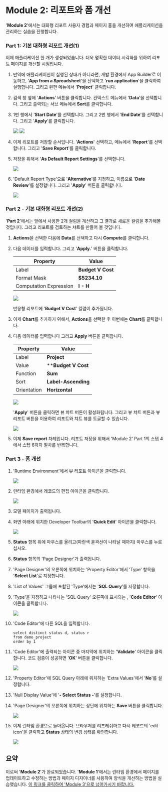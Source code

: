 # Module 2: 리포트와 폼 개선

'**Module 2**'에서는 대화형 리포트 사용자 경험과 페이지 홈을 개선하여 애플리케이션을 관리하는 실습을 진행합니다. 

### **Part 1**: 기본 대화형 리포트 개선(1)

이제 애플리케이션 한 개가 생성되었습니다. 더욱  명확한 데이터 시각화를 위하여 리포트 페이지를 개선할 시점입니다. 

1. 만약에 애플리케이션이 실행된 상태가 아니라면, 개발 환경에서  App Builder로 이동하고, '**App from a Spreadsheet**'을 선택하고 '**run application**'을 클릭하여 실행합니다. 그리고 왼편 메뉴에서 '**Project**' 클릭합니다. 

2. 검색 창 옆에 '**Actions**' 버튼을 클릭합니다. 컨텍스트 메뉴에서 '**Data**'을 선택합니다. 그리고 출력되는 서브 메뉴에서 **Sort**를 클릭합니다. 

3. 1번 행에서 '**Start Date**'를 선택합니다. 그리고 2번 행에서 '**End Date**'를 선택합니다. 그리고 '**Apply**'를 클릭합니다. 

    ![](screenshot/HOL01-2-01.png)
    ![](images/2/new-sort.png)

4. 이제 리포트를 저장할 순서입니다. '**Actions**' 선택하고, 메뉴에서 '**Report**'를 선택합니다. 그리고 '**Save Report**'를 클릭합니다.

5. 저장을 위해서 '**As Default Report Settings**'를 선택합니다.

    ![](images/2/as-default-report-settings.png)

6. 'Default Report Type'으로 '**Alternative**'를 지정하고, 이름으로 '**Date Review**'를 설정합니다. 그리고 '**Apply**' 버튼을 클릭합니다.
  

    ![](images/2/default-report-type.png)

### **Part 2** - 기본 대화형 리포트 개선(2)

'**Part 2**'에서는 앞에서 사용한 2개 컬럼을 계산하고 그 결과로  새로운 컬럼을 추가해볼 것입니다. 그리고 리포트를 검토하는 챠트를 만들어 볼 것입니다. 

1. **Actions**을 선택한 다음에 **Data**를 선택하고 다시 **Compute**를 클릭합니다. 

2. 다음 데이터를 입력합니다. 그리고 '**Apply.**' 버튼을  클릭합니다.


    | Property | Value |
    | --- | --- |
    | Label | **Budget V Cost** |
    | Format Mask | **$5234.10** |
    | Computation Expression | **I - H** |

    ![](images/2/compute.png)

    반응형 리포트에 '**Budget V Cost**' 컬럼이 추가됩니다. 

3. 이제 **Chart**를 추가하기 위해서, **Actions**을 선택한 후 이번에는 **Chart**를 클릭합니다.

4. 다음 데이터를 입력합니다 그리고 **Apply** 버튼을 클릭합니다.

    | Property | Value |
    | --- | --- |
    | Label | **Project** |
    | Value | ****Budget V Cost** |
    | Function | **Sum** |
    | Sort | **Label-Ascending** |
    | Orientation | **Horizontal** |

    ![](images/2/chart.png)

    '**Apply**' 버튼을 클릭하면 뷰 챠트 버튼이 활성화됩니다. 그리고 뷰 챠트 버튼과 뷰 리포트 버튼을 이용하여 리포트와 챠트 뷰를 토글할 수 있습니다.  

    ![](images/2/view-chart.png)
    
5. 이제 **Save report** 차례입니다. 리포트 저장을 위해서 'Module 2' Part 1의 스텝 4에서 스텝 6까지 절차를 반복합니다. 
    
### **Part 3** - 폼 개선

1. 'Runtime Environment'에서 뷰 리포트 아이콘을 클릭합니다. 

    ![](images/2/new-view-report.png)

2. 런타임 환경에서 레코드의 편집 아이콘을 클릭합니다. 

    ![](images/2/new-edit-icon.png)

3. 모델 페이지가 출력됩니다. 

4. 화면 아래에 위치한 Developer Toolbar의 '**Quick Edit**' 아이콘을 클릭합니다. 

    ![](images/2/new-developer-toolbar.png)

5. **Status** 항목 위에 마우스를 올리고(파란색 윤곽선이 나타날 때까지) 마우스를 누르십시오.

6.  **Status** 항목의 'Page Designer'가 출력됩니다. 

7. 'Page Designer'의 오른쪽에 위치하는 'Property Editor'에서 'Type' 항목을 '**Select List**'로 지정합니다.

8. 'List of Values' 그룹에 포함된 'Type'에서는 '**SQL Query**'를 지정합니다.

9. 'Type'을 지정하고 나타나는 'SQL Query' 오른쪽에 표시되는 , '**Code Editor**' 아이콘을 클릭합니다.

    ![](images/2/new-code-editor.png)

10. 'Code Editor'에 다른 SQL을 입력합니다. 

    ```
    select distinct status d, status r
    from demo_project
    order by 1        
    ```

11. 'Code Editor'에 출력되는 아이콘 중 마지막에 위치하는 '**Validate**' 아이콘을 클릭합니다. 코드 검증이 성공하면 '**OK**' 버튼을 클릭합니다.

    ![](images/2/new-sql-code.png)
  
12. 'Property Editor'에 SQL Query 아래에 위치하는 'Extra Values'에서 '**No**'를 설정합니다.

13. 'Null Display Value'에 '**- Select Status -**'를 설정합니다.

14. 'Page Designer'의 오른쪽에 위치하는 상단에 위치하는 **Save** 버튼을 클릭합니다. 

    ![](images/2/new-list-of-values.png)

15. 이제 런타임 환경으로 돌아옵니다. 브라우저를 리프레쉬하고 다시 레코드의 'edit icon'을 클릭하고 **Status** 상태의 변경 상태를 확인합니다. 

    ![](images/2/new-status.png)

## 요약

이로써 '**Module 2**'가 완료되었습니다. '**Module 1**'에서는 런타임 환경에서 페이지를 업데이트하고 수정하는 방법과 페이지 디자이너를 사용하여 양식을 개선하는 방법을 실습했습니다. [이 링크를 클릭하여 'Module 3'으로 넘어가시기 바랍니다.](3-using-the-runtime-environment-adding-a-calendar.md)



